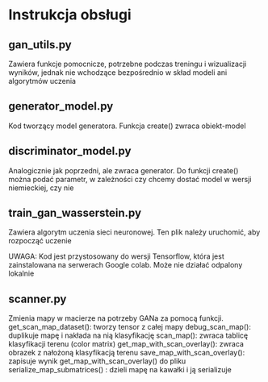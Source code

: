 # Instrukcja obsługi

## gan_utils.py
Zawiera funkcje pomocnicze, potrzebne podczas treningu i wizualizacji wyników, jednak nie wchodzące bezpośrednio w skład modeli ani algorytmów uczenia

## generator_model.py
Kod tworzący model generatora. Funkcja create() zwraca obiekt-model

## discriminator_model.py
Analogicznie jak poprzedni, ale zwraca generator. Do funkcji create() można podać parametr, w zależności czy chcemy dostać model w wersji niemieckiej, czy nie

## train_gan_wasserstein.py
Zawiera algorytm uczenia sieci neuronowej. Ten plik należy uruchomić, aby rozpocząć uczenie

UWAGA: Kod jest przystosowany do wersji Tensorflow, która jest zainstalowana na serwerach Google colab. Może nie działać odpalony lokalnie

## scanner.py
Zmienia mapy w macierze na potrzeby GANa za pomocą funkcji.
get_scan_map_dataset(): tworzy tensor z całej mapy
debug_scan_map(): duplikuje mapę i nakłada na nią klasyfikację
scan_map(): zwraca tablicę klasyfikacji terenu (color matrix)
get_map_with_scan_overlay(): zwraca obrazek z nałożoną klasyfikacją terenu
save_map_with_scan_overlay():  zapisuje wynik get_map_with_scan_overlay() do pliku
serialize_map_submatrices() : dzieli mapę na kawałki  i ją serializuje

